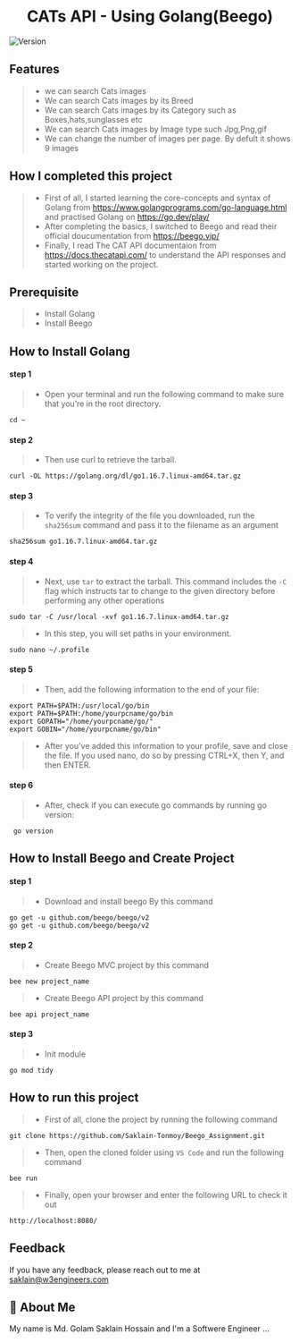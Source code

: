 <h1 align="center">CATs API - Using Golang(Beego)</h1>
<p>
  <img alt="Version" src="https://img.shields.io/badge/version-1.0.0-blue.svg?cacheSeconds=2592000" />
</p>

## Features

> - we can search Cats images
> - We can search Cats images by its Breed
> - We can search Cats images by its Category such as Boxes,hats,sunglasses etc
> - We can search Cats images by Image type such Jpg,Png,gif
> - We can change the number of images per page. By defult it shows 9 images

## How I completed this project

> - First of all, I started learning the core-concepts and syntax of Golang from https://www.golangprograms.com/go-language.html and practised Golang on https://go.dev/play/
> - After completing the basics, I switched to Beego and read their official doucumentation from https://beego.vip/
> - Finally, I read The CAT API documentaion from https://docs.thecatapi.com/ to understand the API responses and started working on the project.

## Prerequisite

> - Install Golang
> - Install Beego

## How to Install Golang

#### step 1

> - Open your terminal and run the following command to make sure that you’re in the root directory.

```
cd ~
```

#### step 2

> - Then use curl to retrieve the tarball.

```
curl -OL https://golang.org/dl/go1.16.7.linux-amd64.tar.gz
```

#### step 3

> - To verify the integrity of the file you downloaded, run the `sha256sum` command and pass it to the filename as an argument

```
sha256sum go1.16.7.linux-amd64.tar.gz
```

#### step 4

> - Next, use `tar` to extract the tarball. This command includes the `-C` flag which instructs tar to change to the given directory before performing any other operations

```
sudo tar -C /usr/local -xvf go1.16.7.linux-amd64.tar.gz
```

> - In this step, you will set paths in your environment.

```
sudo nano ~/.profile
```

#### step 5

> - Then, add the following information to the end of your file:

```
export PATH=$PATH:/usr/local/go/bin
export PATH=$PATH:/home/yourpcname/go/bin
export GOPATH="/home/yourpcname/go/"
export GOBIN="/home/yourpcname/go/bin"
```

> - After you’ve added this information to your profile, save and close the file. If you used nano, do so by pressing CTRL+X, then Y, and then ENTER.

#### step 6

> - After, check if you can execute go commands by running go version:

```
 go version
```

## How to Install Beego and Create Project

#### step 1

> - Download and install beego By this command

```
go get -u github.com/beego/beego/v2
go get -u github.com/beego/beego/v2
```

#### step 2

> - Create Beego MVC project by this command

```
bee new project_name
```

> - Create Beego API project by this command

```
bee api project_name
```

#### step 3

> - Init module

```
go mod tidy
```

## How to run this project

> - First of all, clone the project by running the following command
```
git clone https://github.com/Saklain-Tonmoy/Beego_Assignment.git
```
> - Then, open the cloned folder using `VS Code` and run the following command

```
bee run
```
> - Finally, open your browser and enter the following URL to check it out

```
http://localhost:8080/
```

## Feedback

If you have any feedback, please reach out to me at saklain@w3engineers.com

## 🚀 About Me

My name is Md. Golam Saklain Hossain and I'm a Softwere Engineer ...
